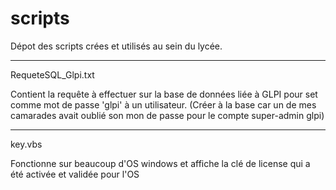 # scripts
Dépot des scripts crées et utilisés au sein du lycée.

-------------------------------

RequeteSQL_Glpi.txt

Contient la requête à effectuer sur la base de données liée à GLPI pour set comme mot de passe 'glpi' à un utilisateur. (Créer à la base car un de mes camarades avait oublié son mon de passe pour le compte super-admin glpi)

------------------------------

key.vbs 

Fonctionne sur beaucoup d'OS windows et affiche la clé de license qui a été activée et validée pour l'OS
